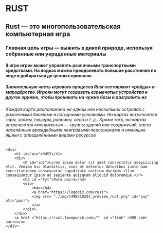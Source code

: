 <!DOCTYPE html>
<html lang="en">
<head>
    <meta charset="UTF-8">
    <meta name="viewport" content="width=device-width, initial-scale=1.0">
    <link rel="stylesheet" href="./style.css">
    <title>презентация о расте </title>
</head>
<body>
    <h1 id="maintitle">RUST</h1>
    <h2 >Rust — это многопользовательская компьютерная игра</h2>
    <h3 >Главная цель игры — выжить в дикой природе, используя собранные или украденные материалы</h3>
    <h4 >В игре игрок может управлять различными транспортными средствами. На лодках можно преодолевать большие расстояния по воде и добираться до ценных припасов.</h4>
    <h5 >Значительную часть игрового процесса Rust составляют «рейды» и мародёрство. Игроки могут создавать взрывчатые устройства и другое оружие, чтобы проникать на чужие базы и разграбить их</h5>
    <h6 class="heading">Каждая карта расположена на одном или нескольких островах с различными биомами и погодными условиями. На картах встречаются горы, холмы, пещеры, равнины, леса и т. д.. Кроме того, на картах встречаются «монументы» — группы зданий или сооружений, часто населённые враждебными неигровыми персонажами и имеющие ящики с определёнными видами ресурсов</h6>
     
    <div>
        <h1 id="uiu">RUST</h1>
        <div>
            <P id="ioi">Lorem ipsum dolor sit amet consectetur adipisicing elit. Veniam hic blanditiis, sint at delectus doloribus iusto nam exercitationem consequatur cupiditate nostrum ducimus illum consequuntur ipsum ad sapiente quisquam aliquid doloremque.</P>
            <h3 id ="tyt">Лого раста</h3>
            <div>
                <h4></h4>
                <a href="https://logodix.com/rust">
                <img src= "./img/1498318283_preview_rust.png" id="yuy" alt="раст">
                </a>
            </div>
        </div>
        <a href ="https://rust.facepunch.com//"  id ="link" >OФФ сайт раста</a>
    </div>
</body>
</html>
<style>
    
  </style>
